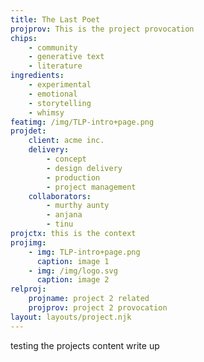 ```yaml
---
title: The Last Poet
projprov: This is the project provocation
chips: 
    - community
    - generative text
    - literature
ingredients:
    - experimental
    - emotional
    - storytelling
    - whimsy
featimg: /img/TLP-intro+page.png
projdet:
    client: acme inc.
    delivery:
        - concept
        - design delivery
        - production
        - project management
    collaborators:
        - murthy aunty
        - anjana
        - tinu
projctx: this is the context
projimg:
    - img: TLP-intro+page.png
      caption: image 1
    - img: /img/logo.svg
      caption: image 2
relproj:
    projname: project 2 related
    projprov: project 2 provocation
layout: layouts/project.njk
---
```


testing the projects content write up